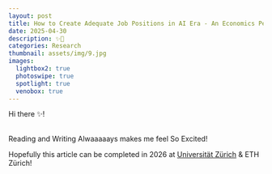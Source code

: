 ```yaml
---
layout: post
title: How to Create Adequate Job Positions in AI Era - An Economics Perspective - Yiru - 26
date: 2025-04-30
description: ✨📍
categories: Research
thumbnail: assets/img/9.jpg
images:
  lightbox2: true
  photoswipe: true
  spotlight: true
  venobox: true
---
```


Hi there ✨!<br><br>

Reading and Writing Alwaaaaays makes me feel So Excited! 

Hopefully this article can be completed in 2026 at [Universität Zürich](https://www.econ.uzh.ch/en/people/faculty/fehr.html) & ETH Zürich!


<br><br><br><br><br><br><br><br>
